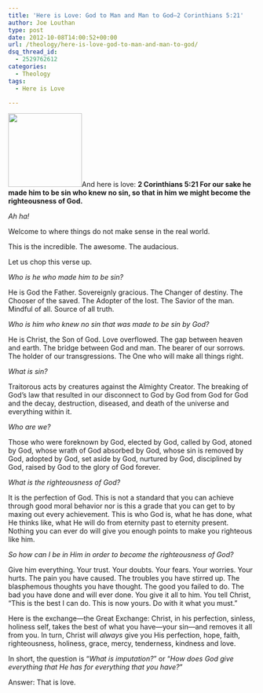 ```yaml
---
title: 'Here is Love: God to Man and Man to God—2 Corinthians 5:21'
author: Joe Louthan
type: post
date: 2012-10-08T14:00:52+00:00
url: /theology/here-is-love-god-to-man-and-man-to-god/
dsq_thread_id:
  - 2529762612
categories:
  - Theology
tags:
  - Here is Love

---
```

[<img class="alignright size-thumbnail wp-image-813" title="greatexchange" src="https://i0.wp.com/theologic.us/wp-content/uploads/2012/10/greatexchange.jpg?resize=150%2C150" alt="" width="150" height="150" srcset="https://i0.wp.com/theologic.us/wp-content/uploads/2012/10/greatexchange.jpg?resize=150%2C150 150w, https://i0.wp.com/theologic.us/wp-content/uploads/2012/10/greatexchange.jpg?zoom=2&resize=150%2C150 300w" sizes="(max-width: 150px) 100vw, 150px" data-recalc-dims="1" />][1]And here is love: **2 Corinthians 5:21 For our sake he made him to be sin who knew no sin, so that in him we might become the righteousness of God.**

_Ah ha!_

Welcome to where things do not make sense in the real world.

This is the incredible. The awesome. The audacious.

Let us chop this verse up.

_Who is he who made him to be sin?_

He is God the Father. Sovereignly gracious. The Changer of destiny. The Chooser of the saved. The Adopter of the lost. The Savior of the man. Mindful of all. Source of all truth.

_Who is him who knew no sin that was made to be sin by God?_

He is Christ, the Son of God. Love overflowed. The gap between heaven and earth. The bridge between God and man. The bearer of our sorrows. The holder of our transgressions. The One who will make all things right.

_What is sin?_

Traitorous acts by creatures against the Almighty Creator. The breaking of God’s law that resulted in our disconnect to God by God from God for God and the decay, destruction, diseased, and death of the universe and everything within it.

_Who are we?_

Those who were foreknown by God, elected by God, called by God, atoned by God, whose wrath of God absorbed by God, whose sin is removed by God, adopted by God, set aside by God, nurtured by God, disciplined by God, raised by God to the glory of God forever.

_What is the righteousness of God?_

It is the perfection of God. This is not a standard that you can achieve through good moral behavior nor is this a grade that you can get to by maxing out every achievement. This is who God is, what he has done, what He thinks like, what He will do from eternity past to eternity present. Nothing you can ever do will give you enough points to make you righteous like him.

_So how can I be in Him in order to become the righteousness of God?_

Give him everything. Your trust. Your doubts. Your fears. Your worries. Your hurts. The pain you have caused. The troubles you have stirred up. The blasphemous thoughts you have thought. The good you failed to do. The bad you have done and will ever done. You give it all to him. You tell Christ, “This is the best I can do. This is now yours. Do with it what you must.”

Here is the exchange—the Great Exchange: Christ, in his perfection, sinless, holiness self, takes the best of what you have—your sin—and removes it all from you. In turn, Christ will _always_ give you His perfection, hope, faith, righteousness, holiness, grace, mercy, tenderness, kindness and love.

In short, the question is “_What is imputation?_” or “_How does God give everything that He has for everything that you have?_”

Answer: That is love.

 [1]: https://i0.wp.com/theologic.us/wp-content/uploads/2012/10/greatexchange.jpg
